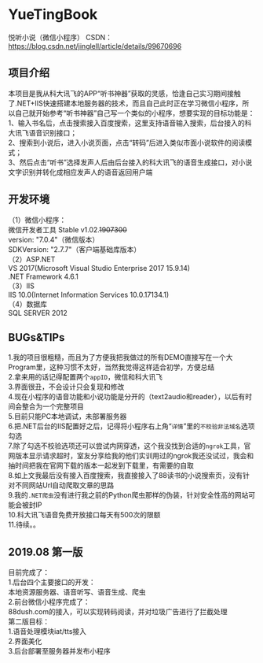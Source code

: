 # YueTingBook
悦听小说（微信小程序）
CSDN：https://blog.csdn.net/jinglell/article/details/99670696

## 项目介绍 
本项目是我从科大讯飞的APP“听书神器”获取的灵感，恰逢自己实习期间接触了.NET+IIS快速搭建本地服务器的技术，而且自己此时正在学习微信小程序，所以自己就开始参考“听书神器”自己写一个类似的小程序，想要实现的目标功能是：  
1、输入书名后，点击搜索接入百度搜索，这里支持语音输入搜索，后台接入的科大讯飞语音识别接口；  
2、搜索到小说后，进入小说页面，点击“转码”后进入类似市面小说软件的阅读模式；  
3、然后点击“听书”选择发声人后由后台接入的科大讯飞的语音生成接口，对小说文字识别并转化成相应发声人的语音返回用户端  

## 开发环境
（1）微信小程序：  
微信开发者工具 Stable v1.02.~~1907300~~    
version: "7.0.4"（微信版本）   
SDKVersion: "2.7.7"（客户端基础库版本）   
（2）ASP.NET   
VS 2017(Microsoft Visual Studio Enterprise 2017 15.9.14)   
.NET Framework 4.6.1   
（3）IIS   
IIS 10.0(Internet Information Services 10.0.17134.1)   
（4）数据库   
SQL SERVER 2012   

## BUGs&TIPs
1.我的项目很粗糙，而且为了方便我把我做过的所有DEMO直接写在一个大Program里，这种习惯不太好，当然我觉得这样适合初学，方便总结  
2.拿来用的话记得配置两个`appID`，微信和科大讯飞  
3.界面很丑，不会设计只会复现和修改  
4.现在小程序的语音功能和小说功能是分开的（text2audio和reader），以后有时间会整合为一个完整项目  
5.目前只能PC本地调试，未部署服务器  
6.把.NET后台的IIS配置好之后，记得将小程序右上角“`详情`”里的`不校验非法域名`选项勾选  
7.除了勾选不校验选项还可以尝试内网穿透，这个我没找到合适的`ngrok`工具，官网版本显示请求超时，室友分享给我的他们实训用过的ngrok我还没试过，我会和抽时间把我在官网下载的版本一起发到下载里，有需要的自取  
8.如上文我最后没有接入百度搜索，我直接接入了88读书的小说搜索页，没有针对不同网站Url自动爬取文章的思路  
9.我的`.NET爬虫`没有进行我之前的Python爬虫那样的伪装，针对安全性高的网站可能会被封IP  
10.科大讯飞语音免费开放接口每天有500次的限额  
11.待续。。   


## 2019.08 第一版
目前完成了：   
1.后台四个主要接口的开发：  
本地资源服务器、语音听写、语音生成、爬虫   
2.前台微信小程序完成了：   
88dush.com的接入，可以实现转码阅读，并对垃圾广告进行了拦截处理  
第二版目标：  
1.语音处理模块iat/tts接入  
2.界面美化  
3.后台部署至服务器并发布小程序  
